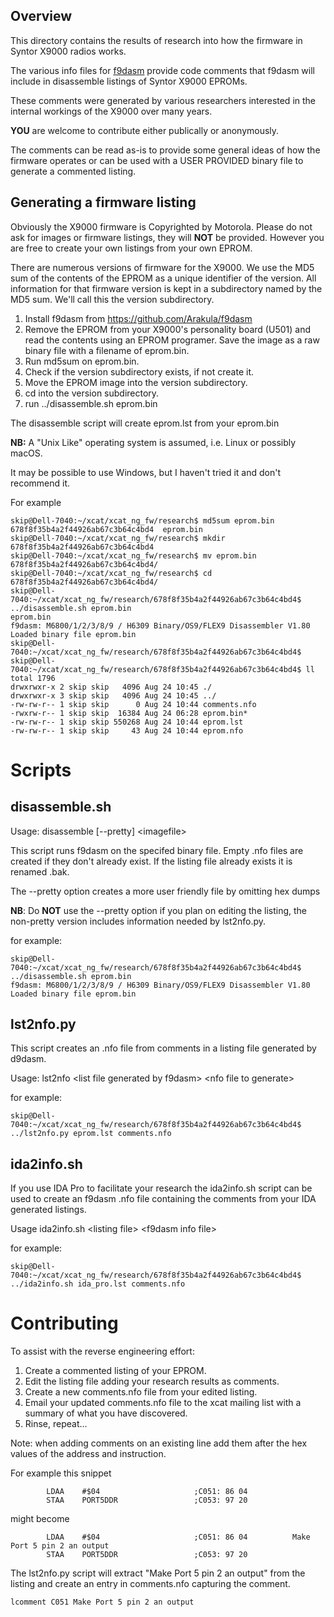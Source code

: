 ## Overview

This directory contains the results of research into how the firmware in 
Syntor X9000 radios works.

The various info files for [f9dasm](https://github.com/Arakula/f9dasm)
provide code comments that f9dasm will include in disassemble listings of
Syntor X9000 EPROMs.

These comments were generated by various researchers interested in the
internal workings of the X9000 over many years.

**YOU** are welcome to contribute either publically or anonymously.

The comments can be read as-is to provide some general ideas of how the
firmware operates or can be used with a USER PROVIDED binary file to
generate a commented listing.

## Generating a firmware listing

Obviously the X9000 firmware is Copyrighted by Motorola. Please do not ask
for images or firmware listings, they will **NOT** be provided.  However
you are free to create your own listings from your own EPROM.

There are numerous versions of firmware for the X9000.  We use the MD5 sum of the
contents of the EPROM as a unique identifier of the version. All information
for that firmware version is kept in a subdirectory named by the MD5 sum.
We'll call this the version subdirectory.

1. Install f9dasm from https://github.com/Arakula/f9dasm
1. Remove the EPROM from your X9000's personality board (U501) and read the contents using an EPROM programer.  Save the image as a raw binary file with a filename of eprom.bin.
2. Run md5sum on eprom.bin.
3. Check if the version subdirectory exists, if not create it.
4. Move the EPROM image into the version subdirectory.
5. cd into the version subdirectory.
6. run ../disassemble.sh eprom.bin

The disassemble script will create eprom.lst from your eprom.bin

**NB:** A "Unix Like" operating system is assumed, i.e. Linux or possibly macOS.  

It may be possible to use Windows, but I haven't tried it and don't recommend it.

For example
```
skip@Dell-7040:~/xcat/xcat_ng_fw/research$ md5sum eprom.bin
678f8f35b4a2f44926ab67c3b64c4bd4  eprom.bin
skip@Dell-7040:~/xcat/xcat_ng_fw/research$ mkdir 678f8f35b4a2f44926ab67c3b64c4bd4
skip@Dell-7040:~/xcat/xcat_ng_fw/research$ mv eprom.bin 678f8f35b4a2f44926ab67c3b64c4bd4/
skip@Dell-7040:~/xcat/xcat_ng_fw/research$ cd 678f8f35b4a2f44926ab67c3b64c4bd4/
skip@Dell-7040:~/xcat/xcat_ng_fw/research/678f8f35b4a2f44926ab67c3b64c4bd4$ ../disassemble.sh eprom.bin
eprom.bin
f9dasm: M6800/1/2/3/8/9 / H6309 Binary/OS9/FLEX9 Disassembler V1.80
Loaded binary file eprom.bin
skip@Dell-7040:~/xcat/xcat_ng_fw/research/678f8f35b4a2f44926ab67c3b64c4bd4$
skip@Dell-7040:~/xcat/xcat_ng_fw/research/678f8f35b4a2f44926ab67c3b64c4bd4$ ll
total 1796
drwxrwxr-x 2 skip skip   4096 Aug 24 10:45 ./
drwxrwxr-x 3 skip skip   4096 Aug 24 10:45 ../
-rw-rw-r-- 1 skip skip      0 Aug 24 10:44 comments.nfo
-rwxrw-r-- 1 skip skip  16384 Aug 24 06:28 eprom.bin*
-rw-rw-r-- 1 skip skip 550268 Aug 24 10:44 eprom.lst
-rw-rw-r-- 1 skip skip     43 Aug 24 10:44 eprom.nfo
```

# Scripts
## disassemble.sh

Usage: disassemble [--pretty] \<imagefile>

This script runs f9dasm on the specifed binary file.  Empty .nfo files are created
if they don't already exist.  If the listing file already exists it is renamed .bak.

The --pretty option creates a more user friendly file by omitting hex dumps

**NB**: Do **NOT** use the --pretty option if you plan on editing the listing, the
non-pretty version includes information needed by lst2nfo.py.

for example:
```
skip@Dell-7040:~/xcat/xcat_ng_fw/research/678f8f35b4a2f44926ab67c3b64c4bd4$ ../disassemble.sh eprom.bin
f9dasm: M6800/1/2/3/8/9 / H6309 Binary/OS9/FLEX9 Disassembler V1.80
Loaded binary file eprom.bin
```

## lst2nfo.py

This script creates an .nfo file from comments in a listing file generated by d9dasm.

Usage: lst2nfo \<list file generated by f9dasm> \<nfo file to generate>

for example:
```
skip@Dell-7040:~/xcat/xcat_ng_fw/research/678f8f35b4a2f44926ab67c3b64c4bd4$ ../lst2nfo.py eprom.lst comments.nfo
```

## ida2info.sh

If you use IDA Pro to facilitate your research the ida2info.sh script can
be used to create an f9dasm .nfo file containing the comments from your IDA 
generated listings.

Usage ida2info.sh \<listing file> \<f9dasm info file>

for example:
```
skip@Dell-7040:~/xcat/xcat_ng_fw/research/678f8f35b4a2f44926ab67c3b64c4bd4$ ../ida2info.sh ida_pro.lst comments.nfo
```

# Contributing

To assist with the reverse engineering effort:

1. Create a commented listing of your EPROM.
2. Edit the listing file adding your research results as comments.
3. Create a new comments.nfo file from your edited listing.
4. Email your updated comments.nfo file to the xcat mailing list with a summary of what you have discovered.
5. Rinse, repeat...

Note: when adding comments on an existing line add them after the hex values of the address and instruction.

For example this snippet 
```
        LDAA    #$04                     ;C051: 86 04
        STAA    PORT5DDR                 ;C053: 97 20 
```
might become

```
        LDAA    #$04                     ;C051: 86 04          Make Port 5 pin 2 an output
        STAA    PORT5DDR                 ;C053: 97 20 
```

The lst2nfo.py script will extract "Make Port 5 pin 2 an output" from the listing and create an entry in comments.nfo capturing the comment.

```
lcomment C051 Make Port 5 pin 2 an output
```




